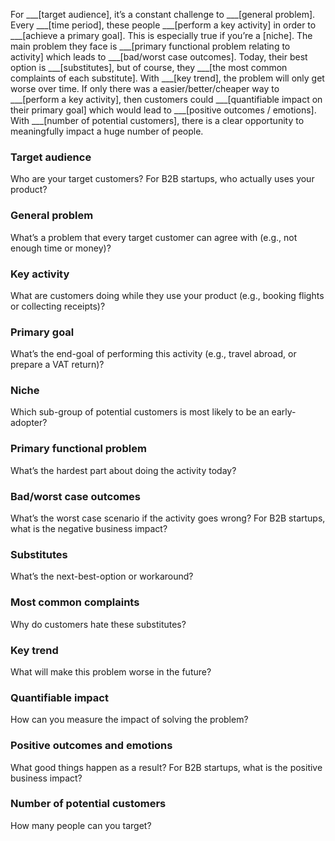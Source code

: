 For ___[target audience], it’s a constant challenge to ___[general problem]. Every ___[time period], these people ___[perform a key activity] in order to ___[achieve a primary goal]. This is especially true if you’re a [niche].
The main problem they face is ___[primary functional problem relating to activity] which leads to ___[bad/worst case outcomes]. Today, their best option is ___[substitutes], but of course, they ___[the most common complaints of each substitute]. With ___[key trend], the problem will only get worse over time.
If only there was a easier/better/cheaper way to ___[perform a key activity], then customers could ___[quantifiable impact on their primary goal] which would lead to ___[positive outcomes / emotions]. With ___[number of potential customers], there is a clear opportunity to meaningfully impact a huge number of people.


### Target audience
Who are your target customers? For B2B startups, who actually uses your product?
### General problem
What’s a problem that every target customer can agree with (e.g., not enough time or money)?
### Key activity
What are customers doing while they use your product (e.g., booking flights or collecting receipts)?
### Primary goal
What’s the end-goal of performing this activity (e.g., travel abroad, or prepare a VAT return)?
### Niche
Which sub-group of potential customers is most likely to be an early-adopter?
### Primary functional problem
What’s the hardest part about doing the activity today?
### Bad/worst case outcomes
What’s the worst case scenario if the activity goes wrong? For B2B startups, what is the negative business impact?
### Substitutes
What’s the next-best-option or workaround?
### Most common complaints
Why do customers hate these substitutes?
### Key trend
What will make this problem worse in the future?
### Quantifiable impact
How can you measure the impact of solving the problem?
### Positive outcomes and emotions
What good things happen as a result? For B2B startups, what is the positive business impact?
### Number of potential customers
How many people can you target?